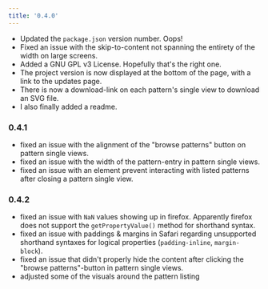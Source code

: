 ```yaml
---
title: '0.4.0'
---
```


+ Updated the `package.json` version number. Oops!
+ Fixed an issue with the skip-to-content not spanning the entirety of the width on large screens.
+ Added a GNU GPL v3 License. Hopefully that's the right one.
+ The project version is now displayed at the bottom of the page, with a link to the updates page.
+ There is now a download-link on each pattern's single view to download an SVG file.
+ I also finally added a readme.

### 0.4.1

+ fixed an issue with the alignment of the "browse patterns" button on pattern single views.
+ fixed an issue with the width of the pattern-entry in pattern single views.
+ fixed an issue with an element prevent interacting with listed patterns after closing a pattern single view.

### 0.4.2

+ fixed an issue with `NaN` values showing up in firefox. Apparently firefox does not support the `getPropertyValue()` method for shorthand syntax.
+ fixed an issue with paddings & margins in Safari regarding unsupported shorthand syntaxes for logical properties (`padding-inline`, `margin-block`).
+ fixed an issue that didn't properly hide the content after clicking the "browse patterns"-button in pattern single views.
+ adjusted some of the visuals around the pattern listing